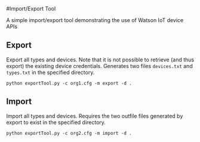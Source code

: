 #Import/Export Tool

A simple import/export tool demonstrating the use of Watson IoT device APIs


## Export

Export all types and devices.  Note that it is not possible to retrieve (and thus export) the existing device credentials.  Generates two files ``devices.txt`` and ``types.txt`` in the specified directory.

```
python exportTool.py -c org1.cfg -m export -d .
```


## Import

Import all types and devices.  Requires the two outfile files generated by export to exist in the specified directory.

```
python exportTool.py -c org2.cfg -m import -d .
```
